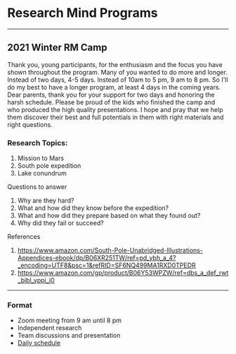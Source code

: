 
# Research Mind Programs 
***

## 2021 Winter RM Camp

Thank you, young participants, for the enthusiasm and the focus you have shown throughout the program.
Many of you wanted to do more and longer. Instead of two days, 4-5 days. Instead of 10am to 5 pm, 9 am to 8 pm.
So I'll do my best to have a longer program, at least 4 days in the coming years.  
Dear parents, thank you for your support for two days and honoring the harsh schedule. 
Please be proud of the kids who finished the camp and who produced the high quality presentations.
I hope and pray that we help them discover their best and full potentials in them with right materials and right questions.

### Research Topics:

1. Mission to Mars
2. South pole expedition
3. Lake conundrum

Questions to answer
1. Why are they hard?
2. What and how did they know before the expedition?
3. What and how did they prepare based on what they found out?
4. Why did they fail or succeed?
   
References
1. https://www.amazon.com/South-Pole-Unabridged-Illustrations-Appendices-ebook/dp/B06XR251TW/ref=pd_ybh_a_4?_encoding=UTF8&psc=1&refRID=SF6NQ499MA1RXD0TPEDR
2. https://www.amazon.com/gp/product/B06Y53WPZW/ref=dbs_a_def_rwt_bibl_vppi_i0
***

### Format
- Zoom meeting from 9 am until 8 pm
- Independent research
- Team discussions and presentation
- [Daily schedule](https://github.com/r3cubed/r3cubed.github.io/wiki/2021-Research-Mind-Short-Term-Programs)

<!--
**r3cubed/r3cubed** is a ✨ _special_ ✨ repository because its `README.md` (this file) appears on your GitHub profile.

Here are some ideas to get you started:

- 🔭 I’m currently working on ...
- 🌱 I’m currently learning ...
- 👯 I’m looking to collaborate on ...
- 🤔 I’m looking for help with ...
- 💬 Ask me about ...
- 📫 How to reach me: ...
- 😄 Pronouns: ...
- ⚡ Fun fact: ...
-->
